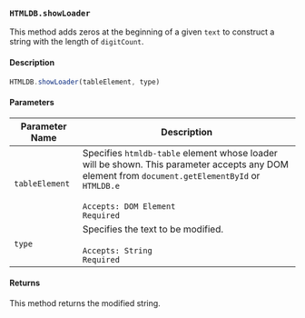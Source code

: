 ### `HTMLDB.showLoader`

This method adds zeros at the beginning of a given `text` to construct a string with the length of `digitCount`.

#### Description

```javascript
HTMLDB.showLoader(tableElement, type)
```

#### Parameters

| Parameter Name             | Description                               |
| -------------------------- | ----------------------------------------- |
| `tableElement` | Specifies `htmldb-table` element whose loader will be shown. This parameter accepts any DOM element from `document.getElementById` or `HTMLDB.e`<br><br>`Accepts: DOM Element`<br>`Required` |
| `type` | Specifies the text to be modified.<br><br>`Accepts: String`<br>`Required` |

#### Returns

This method returns the modified string.